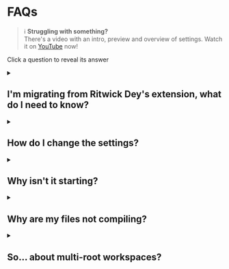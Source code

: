 # FAQs

> ℹ️ **Struggling with something?**  
> There's a video with an intro, preview and overview of settings. Watch it on [YouTube](https://youtu.be/6Wo3mYBLNyA) now!

Click a question to reveal its answer

<details>
<summary>
  <h2>I'm migrating from Ritwick Dey's extension, what do I need to know?</h2>
</summary>

Well, **lots of things**.

Firstly, welcome! I'm glad you're here!

Here's some of the most important changes:

-   We now require VS Code version 1.74
-   We are no longer dependant on `ritwickdey.LiveServer`. You can manually add this package to VS Code, if you need it
-   Some settings have been changed
    -   `formats[].format` only accepts `compressed` or `expanded`
    -   `autoprefix`:
        -   The default is `defaults`
        -   `null` is no longer accepted, use `false` instead
        -   When `true` we will find a `.browserslistrc` file or `browserslist` in your `package.json`. No more duplicating settings!
    -   `showOutputWindow` is now `showOutputWindowOn` and uses log values (`Debug`, `Error`, etc.). It's default log level is `Information` - at this level it will output the same information that the original extension does
-   Some settings are new!
    -   `formats[].savePathReplacementPairs`: replace segments in the output path
    -   `formats[].linefeed`: control the line terminator used
    -   `formats[].indentType`: control whether indents are spaces or tabs
    -   `formats[].indentWidth`: control the width of the indentation
    -   `watchOnLaunch`: state whether you want to watch files upon launch
    -   `compileOnWatch`: state if files should be compiled upon watching
    -   `forceBaseDirectory`: state the base directory of all you SASS files. Aids in reducing wasted resources while searching for files
    -   `partialsList`: specify what files are actually partials (or which folders contain them)
    -   `useNewCompiler`: use the latest version of the JS SASS compiler (which has been built to address some issues and has a modern, idiomatic API)

Here are some things you probably won't care about as much

-   The extension has had a massive overhaul. Performance optimisation, and new features!
-   We abandoned `glob` (the package, not the patterns) and we now use `fdir` which is blazingly fast
-   New commands!
    -   `liveSass.command.compileCurrentSass`: perform a one-time compilation of the current SASS file
    -   `liveSass.command.createIssue`: opens a link to create a new issue in GutHub. If an unexpected error occurred then error information is readily available to paste into the new issue
    -   `liveSass.command.debugInclusion`: check if the current SASS file will be included, based on your settings
    -   `liveSass.command.debugFileList`: get a full list of files that are included and excluded
    -   Various commands to change the log level (meaning you can key bind them)
-   We support multi-root/multi-folder workspaces
-   Map files now link back to the correct line after `autoprefixer` has been applied
-   Clicking the status bar icon while in the `Success` or `Error` state will show the output window

</details>

<details>
<summary>
  <h2>How do I change the settings?</h2>
</summary>

Create a `.vscode` folder in the root of your project. Inside the `.vscode` folder create a JSON file named `settings.json`.

Open the `settings.json` file and type following key-value pairs. _By the way, you'll get intellisense!_

```json
{
    "liveSassCompile.settings.formats": [
        {
            "format": "expanded",
            "extensionName": ".css",
            "savePath": "/css"
        },
        {
            "extensionName": ".min.css",
            "format": "compressed",
            "savePath": "/dist/css"
        }
    ],
    "liveSassCompile.settings.excludeList": ["**/node_modules/**", ".vscode/**"],
    "liveSassCompile.settings.generateMap": true,
    "liveSassCompile.settings.autoprefix": ["defaults"]
}
```

</details>

<details>
<summary>
  <h2>Why isn't it starting?</h2>
</summary>

If the extension doesn't activate (show up in the status bar), then it's most likely that you don't have any `.scss` or`.sass` files in your project.

Just create a SASS file, or open one, and the extension will activate

Alternatively, if you're working with `.sass` files, you may not have the [SASS extension](https://marketplace.visualstudio.com/items?itemName=Syler.sass-indented) installed. Install it so VS Code can identify `.sass` files and activate the extension.

</details>

<details>
<summary>
  <h2>Why are my files not compiling?</h2>
</summary>

A common issue is incorrectly configured glob patterns used in the include/exclude settings. You can check your glob patterns [here](https://globster.xyz/) (_be aware that this site doesn't match all [picomatch expressions](https://github.com/micromatch/picomatch#library-comparisons)_).

Still having problems? Try the below steps

1. Open the command palette by pressing <kbd>F1</kbd> or (<kbd>Ctrl</kbd>/<kbd>Cmd</kbd>) + <kbd>Shift</kbd> + <kbd>P</kbd>
1. Run `liveSass.command.debugInclusion`, this will open the output and tell you if the file is included based on your settings
1. If you can't resolve the issue with the information present then move on below
1. Next run `liveSass.command.debugFileList`
1. Try to resolve your issue using the returned information in the output

Still no luck?

1. Run `liveSass.command.createIssue`
1. Information is automatically placed in your clipboard and your browser will open a new window
1. Please make sure to paste the information, which is now in your clipboard, into the location stated. Also include the information returned by the `liveSass.command.debugFileList` command from step 4 above

</details>

<details>
<summary>
  <h2>So... about multi-root workspaces?</h2>
</summary>

### What is it?

A multi-root workspaces is a project that gives you access to a folder at `C:/a/b/c` and `C:/x/y/z` - all from one VS Code window!

By doing this, and when an extension is configured for it, you can have independent settings for each project. But don't worry, you don't need to duplicate settings! Default settings can be placed in the `.code-workspace` - these are then ignored if the same settings exists in a workspace folder's `settings.json`.

_Note: Each workspace folder must have a `.vscode` folder with a `settings.json` file for the settings to overwrite the workspace defaults._

### I like it! how do I set one up?

When you open any folder in VS Code it is essentially a "single-root" workspace.

First, right click (left click on mac) in some open space on the `Explorer` tab. You will see an option to `Add folder to workspace`. After you click this, you can choose to add a folder to your project that's in any location on your machine. By doing this VS Code will create a `.code-workspace` file. This creates an actual workspace - well, in this case, a "multi-root" workspace.

### Okay, so what settings can I use?

The following settings can all be made available to each workspaces `settings.json` file.

-   `liveSassCompile.settings.formats`
-   `liveSassCompile.settings.excludeList`
-   `liveSassCompile.settings.includeItems`
-   `liveSassCompile.settings.generateMap`
-   `liveSassCompile.settings.autoprefix`
-   `liveSassCompile.settings.forceBaseDirectory`
-   `liveSassCompile.settings.partialsList`

</details>
